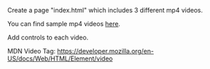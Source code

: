<p>
Create a page "index.html" which includes 3 different mp4 videos.
</p>
<p>
You can find sample mp4 videos <a href="https://sample-videos.com/index.php#sample-mp4-video" target="_blank">here</a>.
</p>
<p>
Add controls to each video.
</p>
<p>
MDN Video Tag: <a href="https://developer.mozilla.org/en-US/docs/Web/HTML/Element/video" target="_blank">https://developer.mozilla.org/en-US/docs/Web/HTML/Element/video</a>
</p>